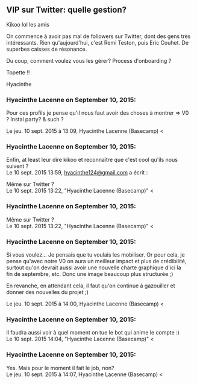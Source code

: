 ## VIP sur Twitter: quelle gestion?



Kikoo lol les amis  
  
On commence à avoir pas mal de followers sur Twitter, dont des gens très
intéressants. Rien qu'aujourd'hui, c'est Remi Teston, puis Eric Couhet. De
superbes caisses de résonance.  
  
Du coup, comment voulez vous les gérer? Process d'onboarding ?  
  
Topette !!  
  
Hyacinthe



### **Hyacinthe Lacenne** on September 10, 2015:



Pour ces profils je pense qu'il nous faut avoir des choses à montrer =&gt; V0  
? Instal party? &amp; such ?  
  
Le jeu. 10 sept. 2015 à 13:09, Hyacinthe Lacenne (Basecamp) &lt;



### **Hyacinthe Lacenne** on September 10, 2015:



Enfin, at least leur dire kikoo et reconnaître que c'est cool qu'ils nous  
suivent ?  
Le 10 sept. 2015 13:59, [hyacinthe124@gmail.com](mailto:hyacinthe124@gmail.com) a écrit
:  
  
Même sur Twitter ?  
Le 10 sept. 2015 13:22, "Hyacinthe Lacenne (Basecamp)" &lt;



### **Hyacinthe Lacenne** on September 10, 2015:



Même sur Twitter ?  
Le 10 sept. 2015 13:22, "Hyacinthe Lacenne (Basecamp)" &lt;



### **Hyacinthe Lacenne** on September 10, 2015:



Si vous voulez... Je pensais que tu voulais les mobiliser. Or pour cela, je  
pense qu'avec notre V0 on aura un meilleur impact et plus de crédibilité,  
surtout qu'on devrait aussi avoir une nouvelle charte graphique d'ici la  
fin de septembre, etc. Donc une image beaucoup plus structurée ;)  
  
En revanche, en attendant cela, il faut qu'on continue à gazouiller et  
donner des nouvelles du projet ;)  
  
Le jeu. 10 sept. 2015 à 14:00, Hyacinthe Lacenne (Basecamp) &lt;



### **Hyacinthe Lacenne** on September 10, 2015:



Il faudra aussi voir à quel moment on tue le bot qui anime le compte :)  
Le 10 sept. 2015 14:04, "Hyacinthe Lacenne (Basecamp)" &lt;



### **Hyacinthe Lacenne** on September 10, 2015:



Yes. Mais pour le moment il fait le job, non?  
Le jeu. 10 sept. 2015 à 14:07, Hyacinthe Lacenne (Basecamp) &lt;



